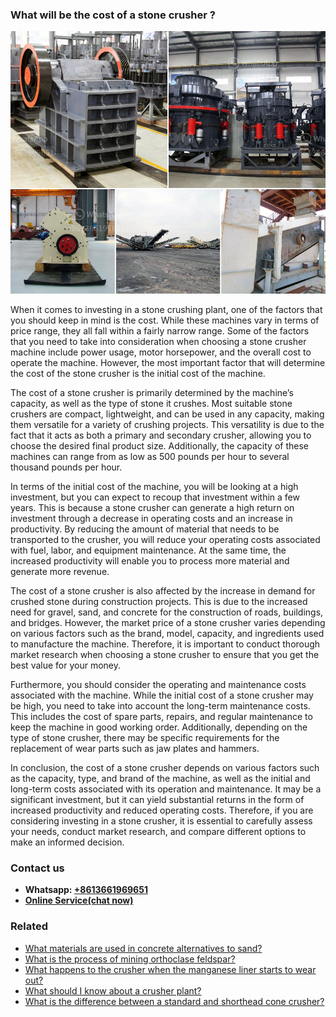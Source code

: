 <h3>What will be the cost of a stone crusher ?</h3><img src='1701744894.jpg' alt=''><p>When it comes to investing in a stone crushing plant, one of the factors that you should keep in mind is the cost. While these machines vary in terms of price range, they all fall within a fairly narrow range. Some of the factors that you need to take into consideration when choosing a stone crusher machine include power usage, motor horsepower, and the overall cost to operate the machine. However, the most important factor that will determine the cost of the stone crusher is the initial cost of the machine.</p><p>The cost of a stone crusher is primarily determined by the machine’s capacity, as well as the type of stone it crushes. Most suitable stone crushers are compact, lightweight, and can be used in any capacity, making them versatile for a variety of crushing projects. This versatility is due to the fact that it acts as both a primary and secondary crusher, allowing you to choose the desired final product size. Additionally, the capacity of these machines can range from as low as 500 pounds per hour to several thousand pounds per hour.</p><p>In terms of the initial cost of the machine, you will be looking at a high investment, but you can expect to recoup that investment within a few years. This is because a stone crusher can generate a high return on investment through a decrease in operating costs and an increase in productivity. By reducing the amount of material that needs to be transported to the crusher, you will reduce your operating costs associated with fuel, labor, and equipment maintenance. At the same time, the increased productivity will enable you to process more material and generate more revenue.</p><p>The cost of a stone crusher is also affected by the increase in demand for crushed stone during construction projects. This is due to the increased need for gravel, sand, and concrete for the construction of roads, buildings, and bridges. However, the market price of a stone crusher varies depending on various factors such as the brand, model, capacity, and ingredients used to manufacture the machine. Therefore, it is important to conduct thorough market research when choosing a stone crusher to ensure that you get the best value for your money.</p><p>Furthermore, you should consider the operating and maintenance costs associated with the machine. While the initial cost of a stone crusher may be high, you need to take into account the long-term maintenance costs. This includes the cost of spare parts, repairs, and regular maintenance to keep the machine in good working order. Additionally, depending on the type of stone crusher, there may be specific requirements for the replacement of wear parts such as jaw plates and hammers.</p><p>In conclusion, the cost of a stone crusher depends on various factors such as the capacity, type, and brand of the machine, as well as the initial and long-term costs associated with its operation and maintenance. It may be a significant investment, but it can yield substantial returns in the form of increased productivity and reduced operating costs. Therefore, if you are considering investing in a stone crusher, it is essential to carefully assess your needs, conduct market research, and compare different options to make an informed decision.</p><h3>Contact us</h3><ul><li><strong>Whatsapp:&nbsp;<a href="https://wa.me/8613661969651">+8613661969651</a></strong></li><li><a href="https://swt.shibang-china.com/?git&amp;zhl&amp;What will be the cost of a stone crusher "><strong>Online Service(chat now)</strong></a></li></ul><h3>Related</h3><ul><li><a href='What materials are used in concrete alternatives to sand.md'>What materials are used in concrete alternatives to sand?</a></li><li><a href='What is the process of mining orthoclase feldspar.md'>What is the process of mining orthoclase feldspar?</a></li><li><a href='What happens to the crusher when the manganese liner starts to wear out.md'>What happens to the crusher when the manganese liner starts to wear out?</a></li><li><a href='What should I know about a crusher plant.md'>What should I know about a crusher plant?</a></li><li><a href='What is the difference between a standard and shorthead cone crusher.md'>What is the difference between a standard and shorthead cone crusher?</a></li></ul>